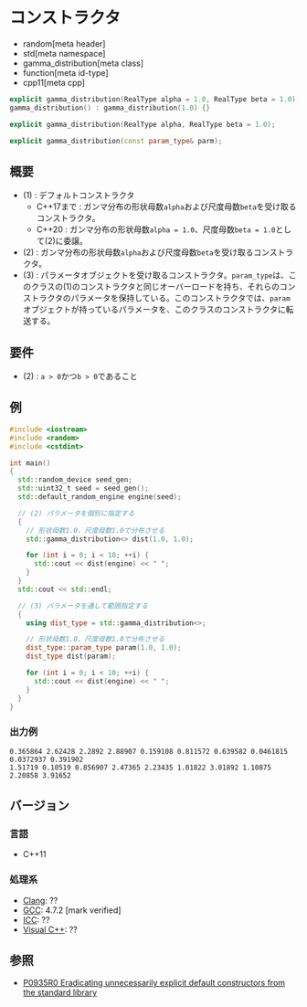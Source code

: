 # コンストラクタ
* random[meta header]
* std[meta namespace]
* gamma_distribution[meta class]
* function[meta id-type]
* cpp11[meta cpp]

```cpp
explicit gamma_distribution(RealType alpha = 1.0, RealType beta = 1.0); // (1)
gamma_distribution() : gamma_distribution(1.0) {}                       // (1) C++20

explicit gamma_distribution(RealType alpha, RealType beta = 1.0);       // (2) C++20

explicit gamma_distribution(const param_type& parm);                    // (3)
```

## 概要

- (1) : デフォルトコンストラクタ
    - C++17まで : ガンマ分布の形状母数`alpha`および尺度母数`beta`を受け取るコンストラクタ。
    - C++20 : ガンマ分布の形状母数`alpha = 1.0`、尺度母数`beta = 1.0`として(2)に委譲。
- (2) : ガンマ分布の形状母数`alpha`および尺度母数`beta`を受け取るコンストラクタ。
- (3) : パラメータオブジェクトを受け取るコンストラクタ。`param_type`は、このクラスの(1)のコンストラクタと同じオーバーロードを持ち、それらのコンストラクタのパラメータを保持している。このコンストラクタでは、`param`オブジェクトが持っているパラメータを、このクラスのコンストラクタに転送する。


## 要件
- (2) : `a > 0`かつ`b > 0`であること


## 例
```cpp example
#include <iostream>
#include <random>
#include <cstdint>

int main()
{
  std::random_device seed_gen;
  std::uint32_t seed = seed_gen();
  std::default_random_engine engine(seed);

  // (2) パラメータを個別に指定する
  {
    // 形状母数1.0、尺度母数1.0で分布させる
    std::gamma_distribution<> dist(1.0, 1.0);

    for (int i = 0; i < 10; ++i) {
      std::cout << dist(engine) << " ";
    }
  }
  std::cout << std::endl;

  // (3) パラメータを通して範囲指定する
  {
    using dist_type = std::gamma_distribution<>;

    // 形状母数1.0、尺度母数1.0で分布させる
    dist_type::param_type param(1.0, 1.0);
    dist_type dist(param);

    for (int i = 0; i < 10; ++i) {
      std::cout << dist(engine) << " ";
    }
  }
}
```

### 出力例
```
0.365864 2.62428 2.2892 2.88907 0.159108 0.811572 0.639582 0.0461815 0.0372937 0.391902 
1.51719 0.10519 0.856907 2.47365 2.23435 1.01822 3.01892 1.10875 2.20858 3.91652 
```

## バージョン
### 言語
- C++11

### 処理系
- [Clang](/implementation.md#clang): ??
- [GCC](/implementation.md#gcc): 4.7.2 [mark verified]
- [ICC](/implementation.md#icc): ??
- [Visual C++](/implementation.md#visual_cpp): ??


## 参照

- [P0935R0 Eradicating unnecessarily explicit default constructors from the standard library](http://www.open-std.org/jtc1/sc22/wg21/docs/papers/2018/p0935r0.html)
